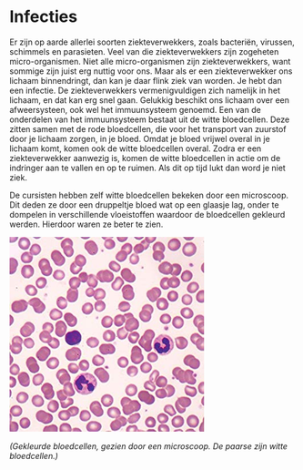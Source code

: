 # Infecties
Er zijn op aarde allerlei soorten ziekteverwekkers, zoals bacteriën, virussen, schimmels en parasieten. Veel van die ziekteverwekkers zijn zogeheten micro-organismen. Niet alle micro-organismen zijn ziekteverwekkers, want sommige zijn juist erg nuttig voor ons. Maar als er een ziekteverwekker ons lichaam binnendringt, dan kan je daar flink ziek van worden. Je hebt dan een infectie. De ziekteverwekkers vermenigvuldigen zich namelijk in het lichaam, en dat kan erg snel gaan. Gelukkig beschikt ons lichaam over een afweersysteen, ook wel het immuunsysteem genoemd. Een van de onderdelen van het immuunsysteem bestaat uit de witte bloedcellen. Deze zitten samen met de rode bloedcellen, die voor het transport van zuurstof door je lichaam zorgen, in je bloed. Omdat je bloed vrijwel overal in je lichaam komt, komen ook de witte bloedcellen overal. Zodra er een ziekteverwekker aanwezig is, komen de witte bloedcellen in actie om de indringer aan te vallen en op te ruimen. Als dit op tijd lukt dan word je niet ziek.

De cursisten hebben zelf witte bloedcellen bekeken door een microscoop. Dit deden ze door een druppeltje bloed wat op een glaasje lag, onder te dompelen in verschillende vloeistoffen waardoor de bloedcellen gekleurd werden. Hierdoor waren ze beter te zien.

![bloed](bloed.jpg)

*(Gekleurde bloedcellen, gezien door een microscoop. De paarse zijn witte bloedcellen.)*
